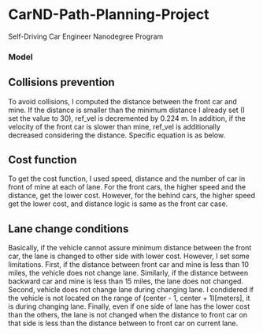 # CarND-Path-Planning-Project
Self-Driving Car Engineer Nanodegree Program
   
### Model
## Collisions prevention
To avoid collisions, I computed the distance between the front car and mine. If the distance is smaller than the minimum distance I already set (I set the value to 30), ref_vel is decremented by 0.224 m. In addition, if the velocity of the front car is slower than mine, ref_vel is additionally decreased considering the distance. Specific equation is as below.


## Cost function
To get the cost function, I used speed, distance and the number of car in front of mine at each of lane. For the front cars, the higher speed and the distance, get the lower cost. However, for the behind cars, the higher speed get the lower cost, and distance logic is same as the front car case.

## Lane change conditions
Basically, if the vehicle cannot assure minimum distance between the front car, the lane is changed to other side with lower cost. However, I set some limitations. First, if the distance between front car and mine is less than 10 miles, the vehicle does not change lane. Similarly, if the distance between backward car and mine is less than 15 miles, the lane does not changed. Second, vehicle does not change lane during changing lane. I condidered if the vehicle is not located on the range of (center - 1, center + 1)[meters], it is during changing lane. Finally, even if one side of lane has the lower cost than the others, the lane is not changed when the distance to front car on that side is less than the distance between to front car on current lane.

